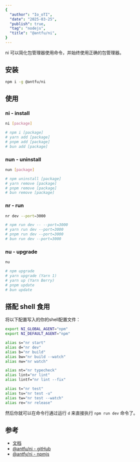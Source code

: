 ```yaml
---
{
  "author": "Io_oTI",
  "date": "2025-03-25",
  "publish": true,
  "tag": "nodejs",
  "title": "@antfu/ni",
}
---
```


ni 可以简化包管理器使用命令，并始终使用正确的包管理器。

## 安装

```sh
npm i -g @antfu/ni
```

## 使用

### ni - install

```sh
ni [package]

# npm i [package]
# yarn add [package]
# pnpm add [package]
# bun add [package]
```

### nun - uninstall

```sh
nun [package]

# npm uninstall [package]
# yarn remove [package]
# pnpm remove [package]
# bun remove [package]
```

### nr - run

```sh
nr dev --port=3000

# npm run dev -- --port=3000
# yarn run dev --port=3000
# pnpm run dev --port=3000
# bun run dev --port=3000
```

### nu - upgrade

```sh
nu

# npm upgrade
# yarn upgrade (Yarn 1)
# yarn up (Yarn Berry)
# pnpm update
# bun update
```

## 搭配 shell 食用

将以下配置写入的你的shell配置文件：

```sh
export NI_GLOBAL_AGENT="npm"
export NI_DEFAULT_AGENT="npm"

alias s="nr start"
alias d="nr dev"
alias b="nr build"
alias bw="nr build --watch"
alias nw="nr watch"

alias nt="nr typecheck"
alias lint="nr lint"
alias lintf="nr lint --fix"

alias t="nr test"
alias tu="nr test -u"
alias tw="nr test --watch"
alias re="nr release"
```

然后你就可以在命令行通过运行 `d` 来直接执行 `npm run dev` 命令了。

## 参考

- [文档](https://github.com/antfu-collective/ni#readme)
- [@antfu/ni - gitHub](https://github.com/antfu-collective/ni)
- [@antfy/ni - npmjs](https://www.npmjs.com/package/@antfu/ni)
